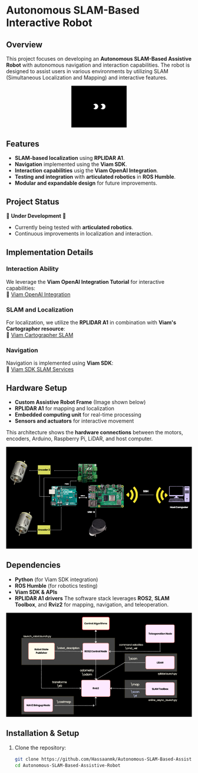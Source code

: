 

# Autonomous SLAM-Based Interactive Robot

## Overview
This project focuses on developing an **Autonomous SLAM-Based Assistive Robot** with autonomous navigation and interaction capabilities. The robot is designed to assist users in various environments by utilizing SLAM (Simultaneous Localization and Mapping) and interactive features.

<div align="center">
  <img src="./Assets/download.gif" width="150" alt="Robot face animation">
</div>

## Features
- **SLAM-based localization** using **RPLIDAR A1**.
- **Navigation** implemented using the **Viam SDK**.
- **Interaction capabilities** usig the **Viam OpenAI Integration**.
- **Testing and integration** with **articulated robotics** in **ROS Humble**.
- **Modular and expandable design** for future improvements.

## Project Status
🚧 **Under Development** 🚧
- Currently being tested with **articulated robotics**.
- Continuous improvements in localization and interaction.

## Implementation Details
### Interaction Ability
We leverage the **Viam OpenAI Integration Tutorial** for interactive capabilities:  
🔗 [Viam OpenAI Integration](https://github.com/viam-labs/tutorial-openai-integration/tree/main)

### SLAM and Localization
For localization, we utilize the **RPLIDAR A1** in combination with **Viam's Cartographer resource**:  
🔗 [Viam Cartographer SLAM](https://docs.viam.com/operate/reference/services/slam/cartographer/)

### Navigation
Navigation is implemented using **Viam SDK**:  
🔗 [Viam SDK SLAM Services](https://python.viam.dev/autoapi/viam/services/slam/index.html)

## Hardware Setup
- **Custom Assistive Robot Frame** (Image shown below)
- **RPLIDAR A1** for mapping and localization
- **Embedded computing unit** for real-time processing
- **Sensors and actuators** for interactive movement

This architecture shows the **hardware connections** between the motors, encoders, Arduino, Raspberry Pi, LiDAR, and host computer.

<div align="center">
  <img src="./Assets/hardware_architecture.png" width="600" alt="Hardware System Architecture">
</div>

## Dependencies
- **Python** (for Viam SDK integration)
- **ROS Humble** (for robotics testing)
- **Viam SDK & APIs**
- **RPLIDAR A1 drivers**
  The software stack leverages **ROS2**, **SLAM Toolbox**, and **Rviz2** for mapping, navigation, and teleoperation.

<div align="center">
  <img src="./Assets/software_architecture.png" width="600" alt="Software & ROS2 System Architecture">
</div>


## Installation & Setup
1. Clone the repository:
   ```sh
   git clone https://github.com/Hassaanmk/Autonomous-SLAM-Based-Assistive-Robot.git
   cd Autonomous-SLAM-Based-Assistive-Robot
